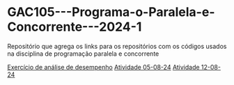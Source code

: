 # GAC105---Programa-o-Paralela-e-Concorrente---2024-1
Repositório que agrega os links para os repositórios com os códigos usados na disciplina de programação paralela e concorrente 

[Exercício de análise de desempenho](https://github.com/OsvaldoUfla/Exerc-cio-de-an-lise-de-desempenho---15-07-2024.git)
[Atividade 05-08-24](https://github.com/OsvaldoUfla/Atividade-com-GPU---05-08-2024.git)
[Atividade 12-08-24](https://github.com/OsvaldoUfla/Atividade-com-GPU-12-08-24.git)
